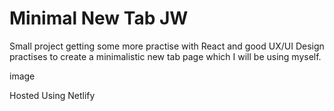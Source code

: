 # Minimal New Tab JW
Small project getting some more practise with React and good UX/UI Design practises to create a minimalistic new tab page which I will be using myself.
 
image


Hosted Using Netlify
